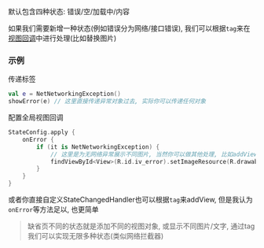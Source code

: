 默认包含四种状态: 错误/空/加载中/内容


如果我们需要新增一种状态(例如错误分为网络/接口错误), 我们可以根据`tag`来在[视图回调](callback.md)中进行处理(比如替换图片)


### 示例

传递标签
```kotlin
val e = NetNetworkingException()
showError(e) // 这里直接传递异常对象过去, 实际你可以传递任何对象
```


配置全局视图回调

```kotlin
StateConfig.apply {
    onError {
        if (it is NetNetworkingException) {
            // 这里是为无网络异常展示不同图片, 当然你可以做其他处理, 比如addView或者setText
            findViewById<View>(R.id.iv_error).setImageResource(R.drawable.ic_networking_error)
        }
    }
}
```

或者你直接自定义StateChangedHandler也可以根据`tag`来addView, 但是我认为`onError`等方法足以, 也更简单


> 缺省页不同的状态就是添加不同的视图对象, 或显示不同图片/文字, 通过tag我们可以实现无限多种状态(类似网络拦截器)